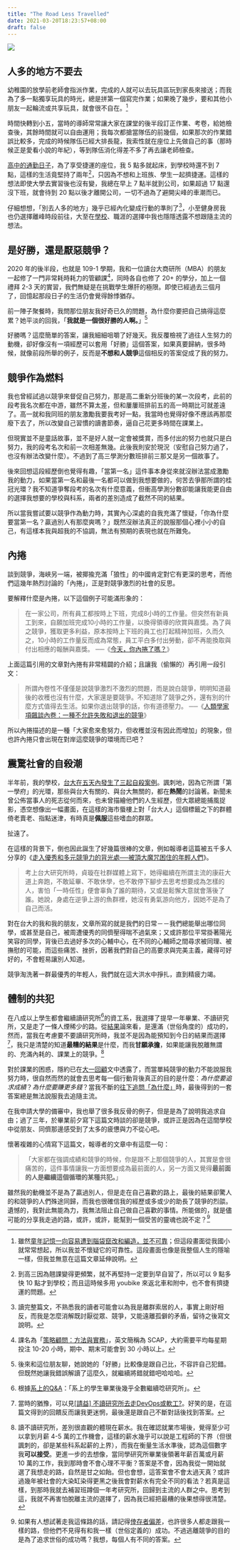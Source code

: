 ```yaml
---
title: "The Road Less Travelled"
date: 2021-03-20T18:23:57+08:00
draft: false
---
```


![](https://live.staticflickr.com/7096/6998801686_7809af90d3_3k.jpg)
## 人多的地方不要去

幼稚園的放學前老師會指派作業，完成的人就可以去玩具區玩到家長來接送；而我為了多一點獨享玩具的時光，總是拼第一個寫完作業；如果晚了幾步，要和其他小朋友一起輪流或共享玩具，就會很不自在。[^1]

時間快轉到小五，當時的導師常常讓大家在課堂的後半段訂正作業、考卷，給她檢查後，其餘時間就可以自由運用；我每次都搶當隊伍的前幾個，如果那次的作業錯誤比較多，完成的時候隊伍已經大排長龍，我索性就在座位上先做自己的事（那時候正是愛看小說的年紀），等到隊伍消化得差不多了再去讓老師檢查。

[高中的通勤日子](https://blog.jameshsu.csie.org/post/台北人在台大旁租屋/#通勤時光)，為了享受捷運的座位，我 5 點多就起床，到學校時還不到 7 點，這樣的生活竟堅持了兩年[^2]，只因為不想和上班族、學生一起擠捷運。這樣的想法即使大學去實習後也沒有變，我總在早上 7 點半就到公司，如果超過 17 點還沒下班，就會待到 20 點以後才離開公司，一切不過為了避開尖峰的車潮而已。

仔細想想，「別去人多的地方」幾乎已經內化變成行動的準則了[^3]，小至健身房我也仍選擇離峰時段前往，大至在[學校](https://blog.jameshsu.csie.org/post/第一志願試比較建中與附中差別國中資優班科學營分享講稿/)、職涯的選擇中我也隱隱透露不想跟隨主流的想法。

## 是好勝，還是厭惡競爭？

2020 年的後半段，也就是 109-1 學期，我和一位讀台大商研所（MBA）的朋友一起修了一門非常耗時耗力的管顧課[^4]，同時各自也修了 20+ 的學分，加上一個禮拜 2-3 天的實習，我們無疑是在挑戰學生爆肝的極限。即使已經過去三個月了，回憶起那段日子的生活仍會覺得餘悸猶存。

前一陣子聚餐時，我問那位朋友我好奇已久的問題，為什麼你要把自己搞得這麼累？她平淡的回我，「**我就是一個很好勝的人啊。**」[^5]

好勝嗎？這麼簡單的答案，讓我細細咀嚼了好幾天。我反覆檢視了過往人生努力的動機，卻好像沒有一項經歷可以套用「好勝」這個答案，如果真要歸納，很多時候，就像前段所舉的例子，反而是**不想和人競爭**這個相反的答案促成了我的努力。

## 競爭作為燃料

我也曾經試過以競爭來督促自己努力，那是高二重新分班後的某一次段考，此前的段考我名次都在中游，雖然不算太差，但和屢屢班排前五的高一時期比可就差遠了。高一就和我同班的朋友激勵我要我考好一點，我當時也覺得好像不應該再那麼廢下去了，所以改變自己習慣的讀書節奏，逼自己花更多時間在課業上。

但現實並不是童話故事，並不是好人就一定會被獎賞，而多付出的努力也就只是白努力，我的段考名次和前一次相差無幾。此後我則安於現況（安慰自己努力過了，也沒有辦法改變什麼）。不過到了高三學測分數班排前三那又是另一個故事了。

後來回想這段經歷倒也覺得有趣，「當第一名」這件事本身從來就沒辦法當成激勵我的動力，如果當第一名和最後一名都可以做到我想要做的，何苦去爭那所謂的桂冠光環？我不知道爭奪段考的名次有什麼意義，但衝高學測分數卻能讓我能更自由的選擇我想要的學校與科系，兩者的差別造成了截然不同的結果。

所以當我嘗試要以競爭作為動力時，其實內心深處的自我充滿了懷疑，「你為什麼要當第一名？贏過別人有那麼爽嗎？」既然沒辦法真正的說服那個心裡小小的自己，有這樣本我與超我的不協調，無法有預期的表現也就在所難免。

## 內捲

談到競爭，海峽另一端，被揶揄充滿「狼性」的中國肯定對它有更深的思考，而他們這幾年熱烈討論的「內捲」，正是對競爭激烈的社會的反思。

要解釋什麼是內捲，以下這個例子可能滿形象的：
> 在一家公司，所有員工都按時上下班，完成8小時的工作量。但突然有新員工到來，自願加班完成10小時的工作量，以換得領導的欣賞與嘉獎。為了與之競爭，獲取更多利益，原本按時上下班的員工也打起精神加班，久而久之，10小時的工作量反而成為常態，員工平白多付出勞動，卻不再能換取與付出相應的報酬與嘉獎。
> ──《[今天，你內捲了嗎？](https://mp.weixin.qq.com/s/itLPoBCcgBMu8as6rj1Tww)》

上面這篇引用的文章對內捲有非常精闢的介紹；且讓我（偷懶的）再引用一段引文：

> 所謂內卷性不僅僅是說競爭激烈不激烈的問題，而是說白競爭，明明知道最後的收穫也沒有什麼，大家還是要競爭。不知道除了競爭之外，還有別的什麼方式值得去生活。如果你退出競爭的話，你有道德壓力。
> ──《[人類學家項飆談內卷：一種不允許失敗和退出的競爭](https://zh.wenxuecity.com/news/2020/10/23/9993020.html)》

所以內捲描述的是一種「大家愈來愈努力，但收穫並沒有因此而增加」的現象，但也許內捲只會出現在對岸這麼競爭的環境而已吧？

## 震驚社會的自殺潮

半年前，我的學校，[台大在五天內發生了三起自殺案例](https://newtalk.tw/news/view/2020-11-13/493950)。諷刺地，因為它所謂「第一學府」的光環，那些與台大有關的、與台大無關的，都在**熱鬧**的討論著。新聞未曾公佈當事人的死志從何而來，也未曾描繪他們的人生經歷，但大眾總能捕風捉影，憑空想像出一幅畫面，在這樣的海市蜃樓上對「台大人」這個標籤之下的群體倚老賣老、指點迷津，有時真是**佩服**這些嗜血的群眾。

扯遠了。

在這樣的背景下，倒也因此誕生了好幾篇很棒的文章，例如報導者這篇被五千多人分享的《[走入優秀和多元競爭力的背光處──被頂大魔咒困住的年輕人們](https://www.twreporter.org/a/high-academic-achievement-students-psychological-distress-backlight)》。

> 考上台大研究所時，貞璇在社群媒體上寫下，她得繼續在所謂主流的康莊大道上奔跑，不敢延畢、不敢休學，也不敢停下腳步去思考想要成為怎樣的人，害怕「一時任性」便會辜負了誰的期待，又或是鬆懈大意就會落後了誰。她說，身處在逆爭上游的魚群裡，她沒有勇氣游向他方，因她不是為了自己而活。

對在台大的我和我的朋友，文章所寫的就是我們的日常－－我們總能舉出哪位同學，或甚至是自己，被周遭優秀的同儕壓得喘不過氣來；又或許那位平常掛著陽光笑容的同學，背後已去過好多次的心輔中心，在不同的心輔師之間尋求被同理、被撫慰的可能，而這些痛苦、挫折，因著我們對自己的高要求與完美主義，藏得可好好的，不會輕易讓別人知道。

競爭淘洗著一群最優秀的年輕人，我們就在這大洪水中掙扎，直到精疲力竭。

## 體制的共犯

在八成以上學生都會繼續讀研究所[^6]的資工系，我選擇了提早一年畢業、不讀研究所，又是走了一條人煙稀少的路。從[結果](https://www.ptt.cc/bbs/Soft_Job/M.1614755910.A.7C3.html)論來看，是還滿（世俗角度的）成功的，然而，當我在考慮要不要讀研究所時，我並不是因為能預知到今日的結果而選擇[^7]，我只是清楚的知道**最糟的結果**是什麼，而我**甘願承擔**，如果能讓我脫離無謂的、充滿內耗的、課業上的競爭。[^8]

對於課業的困惑，隱約已在[大一回顧](https://blog.jameshsu.csie.org/post/大一回顧/)文中透露了，而當單純競爭的動力不能說服我努力時，很自然而然的就會去思考每一個行動背後真正的目的是什麼：*為什麼要追求成績*？*為什麼要賺更多錢*？當我不斷的[往下追問「為什麼」](https://zh.wikipedia.org/wiki/五個為什麼)時，最後得到的一套答案總是無法說服我去追隨主流。

在我申請大學的備審中，我也舉了很多我反骨的例子，但是是為了說明我追求自由；過了三年，於畢業前夕寫下這篇文時談的卻是競爭，或許正是因為在這間學校中從朋友、同儕那邊感受到了太多的疲憊與力不從心吧。

懷著複雜的心情寫下這篇文，報導者的文章中有這麼一句：

> 「大家都在強調成績和競爭的時候，你是跟不上那個競爭的人，其實是會很痛苦的，這件事情讓我一方面想要成為最前面的人，另一方面又覺得**最前面的人是繼續這個循環的某種共犯。**」

雖然我的動機並不是為了贏過別人，但是走在自己喜歡的路上，最後的結果卻驚人的和競爭的人們殊途同歸，而我也很確信我的經歷或多或少的助長了競爭的烈燄。遺憾的，我對此無能為力，我無法阻止自己做自己喜歡的事情。所能做的，就是儘可能的分享我走過的路，或許，或許，能幫到一個受苦的靈魂也說不定？[^9]

[^1]: 雖然[童年記憶一向容易遭到腦袋竄改和編造，並不可靠](https://www.bbc.com/ukchina/trad/vert-tra-48591211)；但這段畫面從我國小就常常想起，所以我並不懷疑它的可靠性。這段畫面也像是我整個人生的隱喻一樣，但我並無意在這篇文章延伸說明。
[^2]: 到高三因為翹課變得更頻繁，就不再堅持一定要到早自習了，所以可以 9 點多快 10 點才到學校；而且這時候多用 youbike 來返北車和附中，也不會有擠捷運的問題。
[^3]: 讀完整篇文，不熟悉我的讀者可能會以為我是離群索居的人，事實上剛好相反，而我是怎麼消解既討厭從眾、競爭，又能遠離孤僻的矛盾，留待之後寫文說明。
[^4]: 課名為「[策略顧問：方法與實務](https://www.facebook.com/BCGinTaiwan/posts/4065688416835671)」，英文簡稱為 SCAP，大約需要平均每星期投注 10-20 小時，期中、期末可能會到 30 小時以上。
[^5]: 後來和這位朋友聊，她說她的「好勝」比較像是跟自己比，不容許自己犯錯。但既然她讓我錯誤解讀了這麼久，就繼續將錯就錯吧哈哈哈。
[^6]: 根據[系上的Q&A](https://www.csie.ntu.edu.tw/admiss/recruit2.php?Sn=9)：「系上的學生畢業後幾乎全數繼續唸研究所」。
[^7]: 當時的猶豫，可以見[\[請益\] 不讀研究所去走DevOps或軟工?](https://www.ptt.cc/bbs/Soft_Job/M.1575352195.A.31A.html)。好笑的是，在這篇文得到的回饋反而讓我更迷惘，最後還是跟自己不斷對話後找到答案。
[^8]: 讀不讀研究所，差別很直觀的體現在薪水。我在確認就業市場後，覺得至少可以拿到月薪 4-5 萬的工作機會，這樣的薪水幾乎可以說是工程師的下界（但很諷刺的，卻是某些科系起薪的上界），而我在衡量生活水準後，認為這個數字我**可以接受**。更進一步的去想像，當同學研究所畢業後領著年薪百萬或月薪 10 萬的工作，我到那時會不會心理不平衡？答案是不會，因為我從一開始就選了我想走的路，自然是甘之如飴。但也會想，這答案會不會太過天真？或許過幾年被社會的大染缸染得更黑之後我會對薪水有完全不同的看法？若真是這樣，到那時我就去補習班蹲個一年考研究所，回歸到主流的人群之中。思考到這，我就不再害怕脫離主流的選擇了，因為我已經把最糟的後果想得很清楚。
[^9]: 如果有人想試著走我這條路的話，請記得[倖存者偏差](https://zh.wikipedia.org/wiki/倖存者偏誤)，也許很多人都走跟我一樣的路，但他們不見得有和我一樣（世俗定義的）成功。不過逃離競爭的目的是為了追求世俗的成功嗎？我想，每個人有不同的答案。
